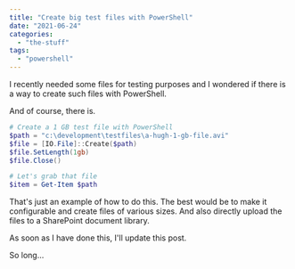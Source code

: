 ```yaml
---
title: "Create big test files with PowerShell"
date: "2021-06-24"
categories: 
  - "the-stuff"
tags: 
  - "powershell"
---
```


I recently needed some files for testing purposes and I wondered if there is a way to create such files with PowerShell.

And of course, there is.

```powershell
# Create a 1 GB test file with PowerShell 
$path = "c:\development\testfiles\a-hugh-1-gb-file.avi" 
$file = [IO.File]::Create($path)
$file.SetLength(1gb) 
$file.Close() 

# Let's grab that file 
$item = Get-Item $path 
```

That's just an example of how to do this. The best would be to make it configurable and create files of various sizes. And also directly upload the files to a SharePoint document library.

As soon as I have done this, I'll update this post.

So long...
